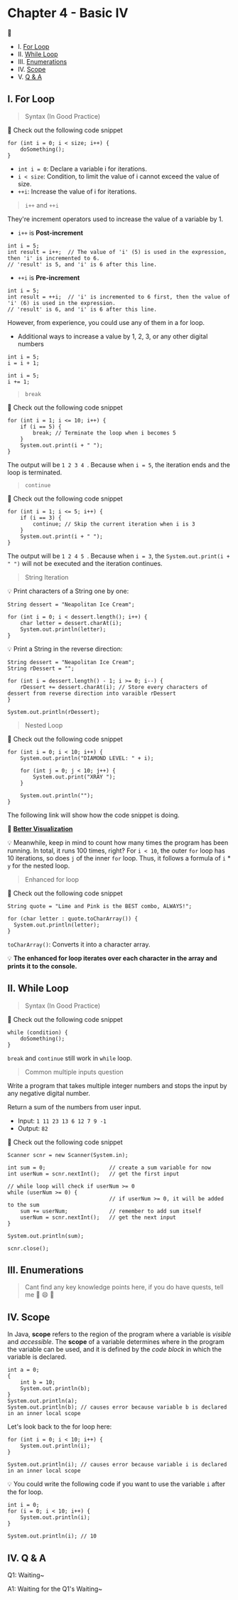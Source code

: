 # Chapter 4 - Basic IV

:ramen:

* I. [For Loop](#1-for)
* II. [While Loop](#2-while)
* III. [Enumerations](#3-enum)
* IV. [Scope](#4-scope)
* V. [Q & A](#4-qa)


<h2 id="1-for">I. For Loop</h2>

> Syntax (In Good Practice)

:bookmark_tabs: Check out the following code snippet

```
for (int i = 0; i < size; i++) {
    doSomething();
}
```

* `int i = 0`: Declare a variable i for iterations.
* `i < size`: Condition, to limit the value of i cannot exceed the value of size.
* `++i`: Increase the value of i for iterations.

> `i++` and `++i`

They're increment operators used to increase the value of a variable by 1.

* `i++` is **Post-increment**

```
int i = 5;
int result = i++;  // The value of 'i' (5) is used in the expression, then 'i' is incremented to 6.
// 'result' is 5, and 'i' is 6 after this line.
```

* `++i` is **Pre-increment**

```
int i = 5;
int result = ++i;  // 'i' is incremented to 6 first, then the value of 'i' (6) is used in the expression.
// 'result' is 6, and 'i' is 6 after this line.
```

However, from experience, you could use any of them in a for loop.

* Additional ways to increase a value by 1, 2, 3, or any other digital numbers

```
int i = 5;
i = i + 1;
```

```
int i = 5;
i += 1;
```

> `break`

:bookmark_tabs: Check out the following code snippet

```
for (int i = 1; i <= 10; i++) {
    if (i == 5) {
        break; // Terminate the loop when i becomes 5
    }
    System.out.print(i + " ");
}
```

The output will be `1 2 3 4 `. Because when `i = 5`, the iteration ends and the loop is terminated.

> `continue`

:bookmark_tabs: Check out the following code snippet

```
for (int i = 1; i <= 5; i++) {
    if (i == 3) {
        continue; // Skip the current iteration when i is 3
    }
    System.out.print(i + " ");
}
```

The output will be `1 2 4 5 `. Because when `i = 3`, the `System.out.print(i + " ")` will not be executed and the iteration continues.

> String Iteration

:bulb: Print characters of a String one by one:

```
String dessert = "Neapolitan Ice Cream";

for (int i = 0; i < dessert.length(); i++) {
    char letter = dessert.charAt(i);
    System.out.println(letter);
}
```

:bulb: Print a String in the reverse direction:

```
String dessert = "Neapolitan Ice Cream";
String rDessert = "";

for (int i = dessert.length() - 1; i >= 0; i--) {
    rDessert += dessert.charAt(i); // Store every characters of dessert from reverse direction into varaible rDessert
}

System.out.println(rDessert);
```

> Nested Loop

:bookmark_tabs: Check out the following code snippet

```
for (int i = 0; i < 10; i++) {
    System.out.println("DIAMOND LEVEL: " + i);

    for (int j = 0; j < 10; j++) {
        System.out.print("XRAY ");
    }
 
    System.out.println("");
}
```

The following link will show how the code snippet is doing.

:link: [**Better Visualization**](https://cscircles.cemc.uwaterloo.ca/java_visualize/#code=public+class+ClassNameHere+%7B%0A+++public+static+void+main(String%5B%5D+args)+%7B%0A++++++for+(int+i+%3D+0%3B+i+%3C+10%3B+i%2B%2B)+%7B%0A++++++++++++System.out.println(%22DIAMOND+LEVEL%3A+%22+%2B+i)%3B%0A++++++++%0A++++++++++++for+(int+j+%3D+0%3B+j+%3C+10%3B+j%2B%2B)+%7B%0A++++++++++++++++System.out.print(%22XRAY+%22)%3B%0A++++++++++++%7D%0A++++++++%0A++++++++++++System.out.println(%22%22)%3B%0A+++++++%7D%0A+++%7D%0A%7D&mode=display&curInstr=0)

:bulb: Meanwhile, keep in mind to count how many times the program has been running.  In total, it runs 100 times, right? For `i < 10`, the outer `for` loop has 10 iterations, so does `j` of the inner `for` loop. Thus, it follows a formula of `i` * `y` for the nested loop.

> Enhanced for loop

:bookmark_tabs: Check out the following code snippet

```
String quote = "Lime and Pink is the BEST combo, ALWAYS!";

for (char letter : quote.toCharArray()) {
  System.out.println(letter);
}
```

`toCharArray()`: Converts it into a character array.

:bulb: **The enhanced for loop iterates over each character in the array and prints it to the console.**

<h2 id="2-while">II. While Loop</h2>

> Syntax (In Good Practice)

:bookmark_tabs: Check out the following code snippet

```
while (condition) {
    doSomething();
}
```

`break` and `continue` still work in `while` loop.

> Common multiple inputs question

Write a program that takes multiple integer numbers and stops the input by any negative digital number.

Return a sum of the numbers from user input.

* Input: `1 11 23 13 6 12 7 9 -1`
* Output: `82`

:bookmark_tabs: Check out the following code snippet

```
Scanner scnr = new Scanner(System.in);

int sum = 0;                    // create a sum variable for now
int userNum = scnr.nextInt();   // get the first input

// while loop will check if userNum >= 0
while (userNum >= 0) {
                                // if userNum >= 0, it will be added to the sum
    sum += userNum;             // remember to add sum itself
    userNum = scnr.nextInt();   // get the next input
}

System.out.println(sum);

scnr.close();
```

<h2 id="3-enum">III. Enumerations</h2>

> Cant find any key knowledge points here, if you do have quests, tell me :star2: :smile: :pray: 

<h2 id="4-scope">IV. Scope</h2>

In Java, **scope** refers to the region of the program where a variable is _visible_ and _accessible_. The **scope** of a variable determines where in the program the variable can be used, and it is defined by the _code block_ in which the variable is declared.

```
int a = 0;
{
    int b = 10;
    System.out.println(b);
}
System.out.println(a);
System.out.println(b); // causes error because variable b is declared in an inner local scope
```

Let's look back to the for loop here:

```
for (int i = 0; i < 10; i++) {
    System.out.println(i);
}

System.out.println(i); // causes error because variable i is declared in an inner local scope
```

:bulb: You could write the following code if you want to use the variable `i` after the for loop.

```
int i = 0;
for (i = 0; i < 10; i++) {
    System.out.println(i);
}

System.out.println(i); // 10
```

<h2 id="4-qa">IV. Q & A</h2>

Q1: Waiting~

A1: Waiting for the Q1's Waiting~
